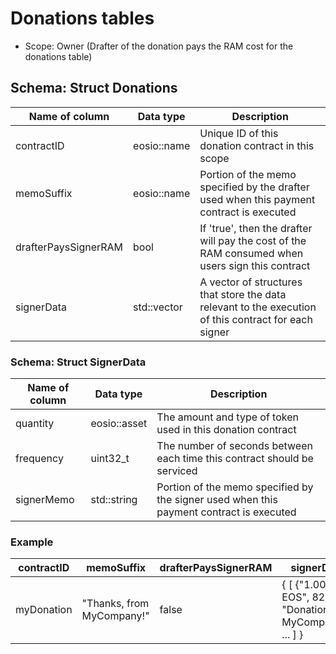 # Donations tables
* Scope: Owner (Drafter of the donation pays the RAM cost for the donations table)


## Schema: Struct Donations
| Name of column | Data type | Description |
| ----------- | ----------- | ----------- |
| contractID | eosio::name | Unique ID of this donation contract in this scope |
| memoSuffix | eosio::name | Portion of the memo specified by the drafter used when this payment contract is executed |
| drafterPaysSignerRAM | bool | If 'true', then the drafter will pay the cost of the RAM consumed when users sign this contract |
| signerData | std::vector<SignerData> | A vector of structures that store the data relevant to the execution of this contract for each signer |

### Schema: Struct SignerData
| Name of column | Data type | Description |
| ----------- | ----------- | ----------- |
| quantity | eosio::asset | The amount and type of token used in this donation contract |
| frequency | uint32_t | The number of seconds between each time this contract should be serviced |
| signerMemo | std::string | Portion of the memo specified by the signer used when this payment contract is executed |

### Example

| contractID  | memoSuffix | drafterPaysSignerRAM | signerData |
| -----------  | ----------- | ----------- | ----------- |
| myDonation  | "Thanks, from MyCompany!" | false | { [ {"1.0000 EOS", 82800, "Donation to MyCompany"}, ... ] } |

